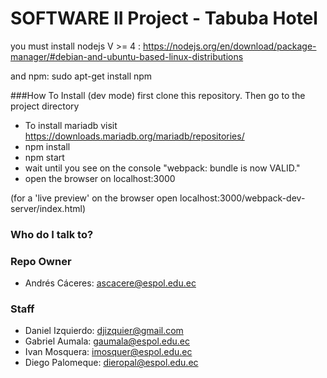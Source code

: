 # SOFTWARE II Project - Tabuba Hotel

you must install nodejs V >= 4 :
https://nodejs.org/en/download/package-manager/#debian-and-ubuntu-based-linux-distributions

and npm: sudo apt-get install npm

###How To Install (dev mode)
first clone this repository. Then go to the project directory
*  To install mariadb visit https://downloads.mariadb.org/mariadb/repositories/
*  npm install
*  npm start 
*  wait until you see on the console "webpack: bundle is now VALID."
*  open the browser on localhost:3000

(for a 'live preview' on the browser open localhost:3000/webpack-dev-server/index.html)


### Who do I talk to?

### Repo Owner
* Andrés Cáceres: ascacere@espol.edu.ec

### Staff
* Daniel Izquierdo: djizquier@gmail.com
* Gabriel Aumala:   gaumala@espol.edu.ec
* Ivan Mosquera:    imosquer@espol.edu.ec
* Diego Palomeque:  dieropal@espol.edu.ec
